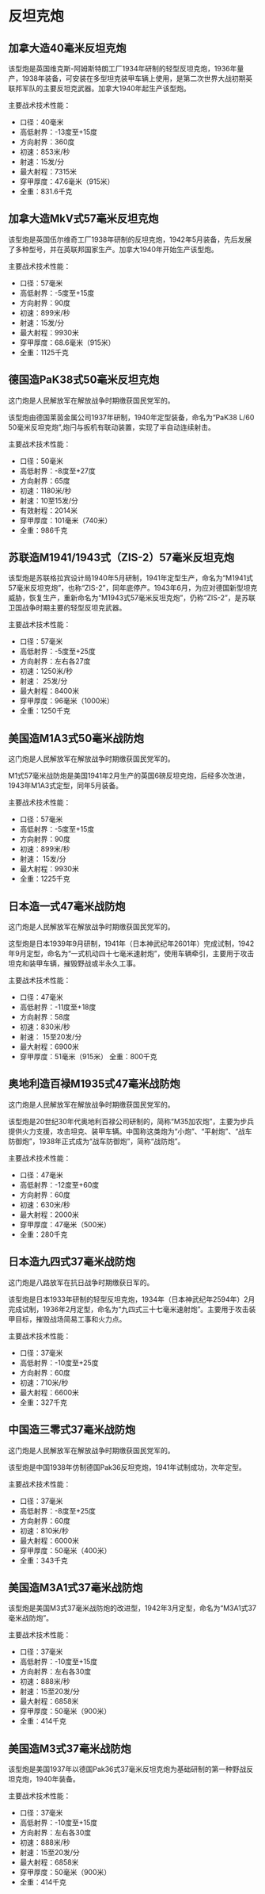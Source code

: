 # 反坦克炮

## 加拿大造40毫米反坦克炮
 
该型炮是英国维克斯-阿姆斯特朗工厂1934年研制的轻型反坦克炮，1936年量产，1938年装备，可安装在多型坦克装甲车辆上使用，是第二次世界大战初期英联邦军队的主要反坦克武器。加拿大1940年起生产该型炮。

主要战术技术性能：

- 口径：40毫米
- 高低射界：-13度至+15度
- 方向射界：360度
- 初速：853米/秒
- 射速：15发/分
- 最大射程：7315米
- 穿甲厚度：47.6毫米（915米）
- 全重：831.6千克

## 加拿大造MkV式57毫米反坦克炮
 
该型炮是英国伍尔维奇工厂1938年研制的反坦克炮，1942年5月装备，先后发展了多种型号，并在英联邦国家生产。加拿大1940年开始生产该型炮。

主要战术技术性能：

- 口径：57毫米
- 高低射界：-5度至+15度
- 方向射界：90度
- 初速：899米/秒
- 射速：15发/分
- 最大射程：9930米
- 穿甲厚度：68.6毫米（915米）
- 全重：1125千克

## 德国造PaK38式50毫米反坦克炮
 
这门炮是人民解放军在解放战争时期缴获国民党军的。

该型炮由德国莱茵金属公司1937年研制，1940年定型装备，命名为“PaK38 L/60 50毫米反坦克炮”,炮闩与扳机有联动装置，实现了半自动连续射击。

主要战术技术性能：

- 口径：50毫米
- 高低射界：-8度至+27度
- 方向射界：65度
- 初速：1180米/秒
- 射速：10至15发/分
- 有效射程：2014米
- 穿甲厚度：101毫米（740米）
- 全重：986千克

## 苏联造M1941/1943式（ZIS-2）57毫米反坦克炮
 
该型炮是苏联格拉宾设计局1940年5月研制，1941年定型生产，命名为“M1941式57毫米反坦克炮”，也称“ZIS-2”，同年底停产。1943年6月，为应对德国新型坦克威胁，恢复生产，重新命名为“M1943式57毫米反坦克炮”，仍称“ZIS-2”，是苏联卫国战争时期主要的轻型反坦克武器。

主要战术技术性能：

- 口径：57毫米
- 高低射界：-5度至+25度
- 方向射界：左右各27度
- 初速：1250米/秒
- 射速： 25发/分
- 最大射程：8400米
- 穿甲厚度：96毫米（1000米）
- 全重：1250千克

## 美国造M1A3式50毫米战防炮
 
这门炮是人民解放军在解放战争时期缴获国民党军的。

M1式57毫米战防炮是美国1941年2月生产的英国6磅反坦克炮，后经多次改进，1943年M1A3式定型，同年5月装备。

主要战术技术性能：

- 口径：57毫米
- 高低射界：-5度至+15度
- 方向射界：90度
- 初速：899米/秒
- 射速： 15发/分
- 最大射程：9930米
- 全重：1225千克

## 日本造一式47毫米战防炮
 
这门炮是人民解放军在解放战争时期缴获国民党军的。

这型炮是日本1939年9月研制，1941年（日本神武纪年2601年）完成试制，1942年9月定型，命名为“一式机动四十七毫米速射炮”，使用车辆牵引，主要用于攻击坦克和装甲车辆，摧毁野战或半永久工事。

主要战术技术性能：

- 口径：47毫米
- 高低射界：-11度至+18度
- 方向射界：58度
- 初速：830米/秒
- 射速： 15至20发/分
- 最大射程：6900米
- 穿甲厚度：51毫米（915米）  全重：800千克

## 奥地利造百禄M1935式47毫米战防炮
 
这门炮是人民解放军在解放战争时期缴获国民党军的。

该型炮是20世纪30年代奥地利百禄公司研制的，简称“M35加农炮”，主要为步兵提供火力支援，攻击坦克、装甲车辆。中国称这类炮为“小炮”、“平射炮”、“战车防御炮”，1938年正式成为“战车防御炮”，简称“战防炮”。

主要战术技术性能：

- 口径：47毫米
- 高低射界：-12度至+60度
- 方向射界：60度
- 初速：630米/秒
- 最大射程：2000米
- 穿甲厚度：47毫米（500米）
- 全重：280千克

## 日本造九四式37毫米战防炮
 
这门炮是八路放军在抗日战争时期缴获日军的。

该型炮是日本1933年研制的轻型反坦克炮，1934年（日本神武纪年2594年）2月完成试制，1936年2月定型，命名为“九四式三十七毫米速射炮”。主要用于攻击装甲目标，摧毁战场简易工事和火力点。

主要战术技术性能：

- 口径：37毫米
- 高低射界：-10度至+25度
- 方向射界：60度
- 初速：710米/秒
- 最大射程：6600米
- 全重：327千克

## 中国造三零式37毫米战防炮
 
这门炮是人民解放军在解放战争时期缴获国民党军的。

该型炮是中国1938年仿制德国Pak36反坦克炮，1941年试制成功，次年定型。

主要战术技术性能：

- 口径：37毫米
- 高低射界：-8度至+25度
- 方向射界：60度
- 初速：810米/秒
- 最大射程：6000米
- 穿甲厚度：50毫米（400米）
- 全重：343千克

## 美国造M3A1式37毫米战防炮
 
该型炮是美国M3式37毫米战防炮的改进型，1942年3月定型，命名为“M3A1式37毫米战防炮”。

主要战术技术性能：

- 口径：37毫米
- 高低射界：-10度至+15度
- 方向射界：左右各30度
- 初速：888米/秒
- 射速：15至20发/分
- 最大射程：6858米
- 穿甲厚度：50毫米（900米）
- 全重：414千克

## 美国造M3式37毫米战防炮
 
该型炮是美国1937年以德国Pak36式37毫米反坦克炮为基础研制的第一种野战反坦克炮，1940年装备。

主要战术技术性能：

- 口径：37毫米
- 高低射界：-10度至+15度
- 方向射界：左右各30度
- 初速：888米/秒
- 射速：15至20发/分
- 最大射程：6858米
- 穿甲厚度：50毫米（900米）
- 全重：414千克
